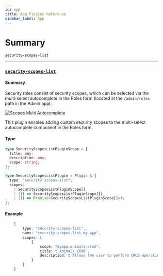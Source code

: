 ```yaml
---
id: app
title: App Plugins Reference
sidebar_label: App
---
```


# Summary

[`security-scopes-list`](/docs/webiny-apps/security/development/plugin-reference/app#security-scopes-list)

---

### [`security-scopes-list`](/docs/webiny-apps/security/development/plugin-reference/app#security-scopes-list)

#### Summary

Security roles consist of security scopes, which can be selected via the multi-select autocomplete in the Roles form (located at the `/admin/roles` path in the Admin app):

![Scopes Multi Autocomplete](/img/webiny-apps/security/development/plugins-reference/app/scopes-autocomplete.png)

This plugin enables adding custom security scopes to the multi-select autocomplete component in the Roles form.

#### Type

```ts
type SecurityScopesListPluginScope = {
  title: any;
  description: any;
  scope: string;
};

type SecurityScopesListPlugin = Plugin & {
  type: "security-scopes-list";
  scopes:
    | SecurityScopesListPluginScope[]
    | (() => SecurityScopesListPluginScope[])
    | (() => Promise<SecurityScopesListPluginScope[]>);
};
```

#### Example

```ts
    {
        type: "security-scopes-list",
        name: "security-scopes-list-my-app",
        scopes: [
            {
                scope: "myapp:animals:crud",
                title: t`Animals CRUD`,
                description: t`Allows the user to perform CRUD operations on animals.`
            }
        ]
    }
```
